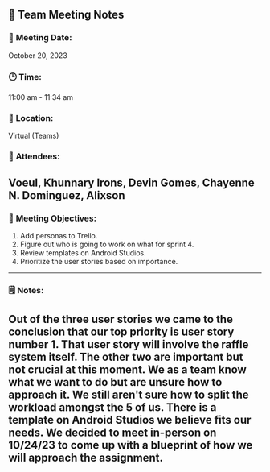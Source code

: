 ## 📝 **Team Meeting Notes**

### 📅 **Meeting Date**: 
October 20, 2023

### 🕒 **Time**:
11:00 am - 11:34 am

### 📍 **Location**: 
Virtual (Teams)

### 📣 **Attendees**:
Voeul, Khunnary
Irons, Devin
Gomes, Chayenne N.
Dominguez, Alixson
---

### 🎯 **Meeting Objectives**:

1. Add personas to Trello.
2. Figure out who is going to work on what for sprint 4.
3. Review templates on Android Studios.
4. Prioritize the user stories based on importance.
---

### 🗒️ **Notes**:

Out of the three user stories we came to the conclusion that our top priority is user story number 1. That user story will involve the raffle system itself. The other two are important but not crucial at this moment. 
We as a team know what we want to do but are unsure how to approach it. 
We still aren't sure how to split the workload amongst the 5 of us.
There is a template on Android Studios we believe fits our needs.
We decided to meet in-person on 10/24/23 to come up with a blueprint of how we will approach the assignment.
---
